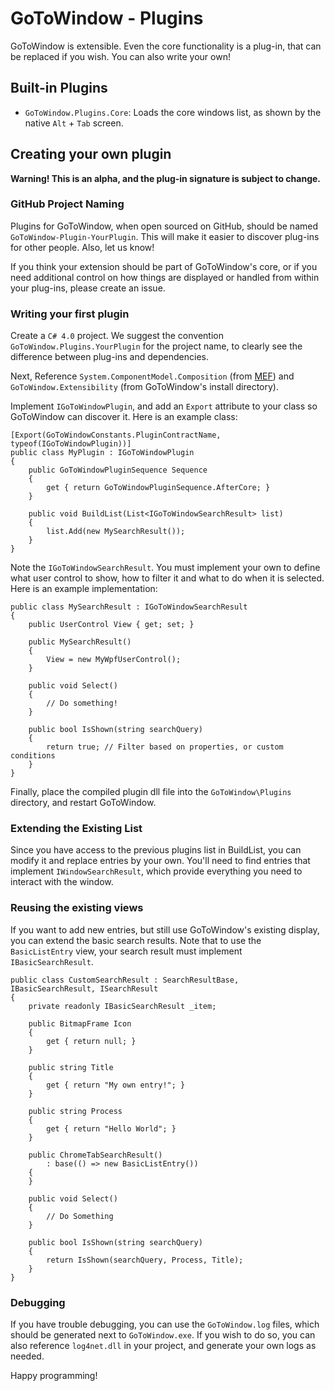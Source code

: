 # GoToWindow - Plugins

GoToWindow is extensible. Even the core functionality is a plug-in, that can be replaced if you wish. You can also write your own!

## Built-in Plugins

* `GoToWindow.Plugins.Core`: Loads the core windows list, as shown by the native `Alt` + `Tab` screen. 

## Creating your own plugin

**Warning! This is an alpha, and the plug-in signature is subject to change.**

### GitHub Project Naming

Plugins for GoToWindow, when open sourced on GitHub, should be named `GoToWindow-Plugin-YourPlugin`. This will make it easier to discover plug-ins for other people. Also, let us know!

If you think your extension should be part of GoToWindow's core, or if you need additional control on how things are displayed or handled from within your plug-ins, please create an issue.

### Writing your first plugin

Create a `C# 4.0` project. We suggest the convention `GoToWindow.Plugins.YourPlugin` for the project name, to clearly see the difference between plug-ins and dependencies.

Next, Reference `System.ComponentModel.Composition` (from [MEF](http://msdn.microsoft.com/en-CA/library/dd460648(v=vs.110).aspx)) and `GoToWindow.Extensibility` (from GoToWindow's install directory).

Implement `IGoToWindowPlugin`, and add an `Export` attribute to your class so GoToWindow can discover it. Here is an example class:

    [Export(GoToWindowConstants.PluginContractName, typeof(IGoToWindowPlugin))]
    public class MyPlugin : IGoToWindowPlugin
    {
        public GoToWindowPluginSequence Sequence
        {
            get { return GoToWindowPluginSequence.AfterCore; }
        }

        public void BuildList(List<IGoToWindowSearchResult> list)
        {
            list.Add(new MySearchResult());
        }
    }

Note the `IGoToWindowSearchResult`. You must implement your own to define what user control to show, how to filter it and what to do when it is selected. Here is an example implementation:

    public class MySearchResult : IGoToWindowSearchResult
    {
        public UserControl View { get; set; }

        public MySearchResult()
        {
            View = new MyWpfUserControl();
        }

        public void Select()
        {
            // Do something!
        }

        public bool IsShown(string searchQuery)
        {
            return true; // Filter based on properties, or custom conditions
        }
    }

Finally, place the compiled plugin dll file into the `GoToWindow\Plugins` directory, and restart GoToWindow.

### Extending the Existing List

Since you have access to the previous plugins list in BuildList, you can modify it and replace entries by your own. You'll need to find entries that implement `IWindowSearchResult`, which provide everything you need to interact with the window.

### Reusing the existing views

If you want to add new entries, but still use GoToWindow's existing display, you can extend the basic search results. Note that to use the `BasicListEntry` view, your search result must implement `IBasicSearchResult`.


    public class CustomSearchResult : SearchResultBase, IBasicSearchResult, ISearchResult
    {
        private readonly IBasicSearchResult _item;

        public BitmapFrame Icon
        {
            get { return null; }
        }

        public string Title
        {
            get { return "My own entry!"; }
        }

        public string Process
        {
            get { return "Hello World"; }
        }

        public ChromeTabSearchResult()
            : base(() => new BasicListEntry())
        {
        }

        public void Select()
        {
            // Do Something
        }

        public bool IsShown(string searchQuery)
        {
            return IsShown(searchQuery, Process, Title);
        }
    }

### Debugging

If you have trouble debugging, you can use the `GoToWindow.log` files, which should be generated next to `GoToWindow.exe`. If you wish to do so, you can also reference `log4net.dll` in your project, and generate your own logs as needed.

Happy programming!